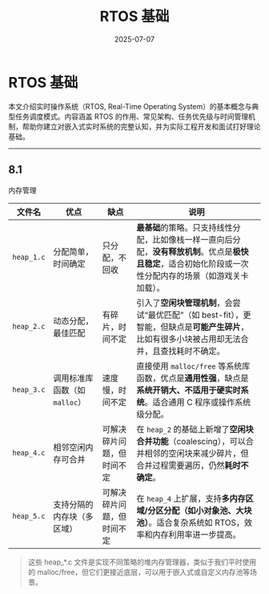 ﻿---
layout: default
title: "RTOS 基础"
date: 2025-07-07
excerpt: "入门实时操作系统（RTOS）的核心概念、调度模式与典型应用，为后续深入嵌入式系统开发和项目实践打下基础。"
categories: embedded
tags:
  - RTOS
  - 嵌入式
  - 实时操作系统
---

# RTOS 基础

本文介绍实时操作系统（RTOS, Real-Time Operating System）的基本概念与典型任务调度模式。内容涵盖 RTOS 的作用、常见架构、任务优先级与时间管理机制，帮助你建立对嵌入式实时系统的完整认知，并为实际工程开发和面试打好理论基础。

---


## 8.1
内存管理


| 文件名        | 优点                  | 缺点            | 说明                                                                                   |
| ---------- | ------------------- | ------------- | ------------------------------------------------------------------------------------ |
| `heap_1.c` | 分配简单，时间确定           | 只分配，不回收       | **最基础**的策略。只支持线性分配，比如像栈一样一直向后分配，**没有释放机制**。优点是**极快且稳定**，适合初始化阶段或一次性分配内存的场景（如游戏关卡加载）。 |
| `heap_2.c` | 动态分配，最佳匹配           | 有碎片，时间不定      | 引入了**空闲块管理机制**，会尝试“最优匹配”（如 best-fit），更智能，但缺点是**可能产生碎片**，比如有很多小块被占用却无法合并，且查找耗时不确定。    |
| `heap_3.c` | 调用标准库函数（如 `malloc`） | 速度慢，时间不定      | 直接使用 `malloc/free` 等系统库函数，优点是**通用性强**，缺点是**系统开销大、不适用于硬实时系统**。适合通用 C 程序或操作系统级分配。      |
| `heap_4.c` | 相邻空闲内存可合并           | 可解决碎片问题，但时间不定 | 在 `heap_2` 的基础上新增了**空闲块合并功能**（coalescing），可以合并相邻的空闲块来减少碎片，但合并过程需要遍历，仍然**耗时不确定**。     |
| `heap_5.c` | 支持分隔的内存块（多区域）       | 可解决碎片问题，但时间不定 | 在 `heap_4` 上扩展，支持**多内存区域/分区分配（如小对象池、大块池）**。适合复杂系统如 RTOS，效率和内存利用率进一步提高。               |


> 这些 heap_*.c 文件是实现不同策略的堆内存管理器，类似于我们平时使用的 malloc/free，但它们更接近底层，可以用于嵌入式或自定义内存池等场景。

